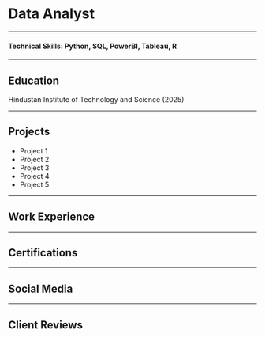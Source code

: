 # Data Analyst
***
#### Technical Skills: Python, SQL, PowerBI, Tableau, R
***
## Education
Hindustan Institute of Technology and Science  (2025)
***
## Projects
* Project 1
* Project 2
* Project 3
* Project 4
* Project 5
***
## Work Experience
***
## Certifications 
***
## Social Media 
***
## Client Reviews

